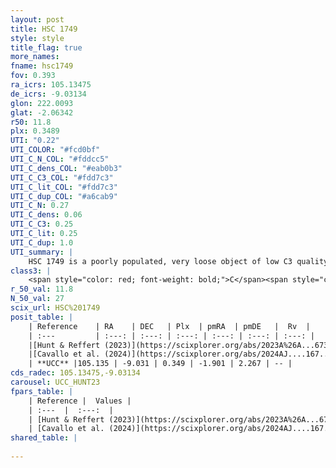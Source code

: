 ```yaml
---
layout: post
title: HSC 1749
style: style
title_flag: true
more_names: 
fname: hsc1749
fov: 0.393
ra_icrs: 105.13475
de_icrs: -9.03134
glon: 222.0093
glat: -2.06342
r50: 11.8
plx: 0.3489
UTI: "0.22"
UTI_COLOR: "#fcd0bf"
UTI_C_N_COL: "#fddcc5"
UTI_C_dens_COL: "#eab0b3"
UTI_C_C3_COL: "#fdd7c3"
UTI_C_lit_COL: "#fdd7c3"
UTI_C_dup_COL: "#a6cab9"
UTI_C_N: 0.27
UTI_C_dens: 0.06
UTI_C_C3: 0.25
UTI_C_lit: 0.25
UTI_C_dup: 1.0
UTI_summary: |
    HSC 1749 is a poorly populated, very loose object of low C3 quality. It was recently reported in the literature.
class3: |
    <span style="color: red; font-weight: bold;">C</span><span style="color: red; font-weight: bold;">C</span>
r_50_val: 11.8
N_50_val: 27
scix_url: HSC%201749
posit_table: |
    | Reference    | RA    | DEC   | Plx  | pmRA  | pmDE   |  Rv  |
    | :---         | :---: | :---: | :---: | :---: | :---: | :---: |
    |[Hunt & Reffert (2023)](https://scixplorer.org/abs/2023A%26A...673A.114H) | 105.141 | -9.027 | 0.363 | -1.883 | 2.23 | -- |
    |[Cavallo et al. (2024)](https://scixplorer.org/abs/2024AJ....167...12C) | 105.114 | -8.9 | 0.361 | -- | -- | -- |
    | **UCC** |105.135 | -9.031 | 0.349 | -1.901 | 2.267 | -- | 
cds_radec: 105.13475,-9.03134
carousel: UCC_HUNT23
fpars_table: |
    | Reference |  Values |
    | :---  |  :---:  |
    | [Hunt & Reffert (2023)](https://scixplorer.org/abs/2023A%26A...673A.114H) | `AV50=1.206, diffAV50=1.598, MOD50=11.952, logAge50=8.027` |
    | [Cavallo et al. (2024)](https://scixplorer.org/abs/2024AJ....167...12C) | `AV50=0.74, dMod50=12.43, logAge50=8.3, [Fe/H]50=0.35` |
shared_table: |
    
---
```

